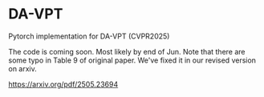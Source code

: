 # DA-VPT
Pytorch implementation for DA-VPT (CVPR2025)

The code is coming soon. Most likely by end of Jun. 
Note that there are some typo in Table 9 of original paper. We've fixed it in our revised version on arxiv.

https://arxiv.org/pdf/2505.23694

